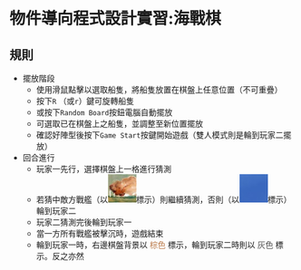 # 物件導向程式設計實習:海戰棋

## 規則
* 擺放階段
  * 使用滑鼠點擊以選取船隻，將船隻放置在棋盤上任意位置（不可重疊）
  * 按下`R` （或`r`）鍵可旋轉船隻
  * 或按下`Random Board`按鈕電腦自動擺放
  * 可選取已在棋盤上之船隻，並調整至新位置擺放
  * 確認好陣型後按下`Game Start`按鍵開始遊戲（雙人模式則是輪到玩家二擺放）
* 回合進行
  * 玩家一先行，選擇棋盤上一格進行猜測
  * 若猜中敵方戰艦（以![擊中](Resources/Images/Misc/UsedByREADME/shipHit.jpg)標示）則繼續猜測，否則（以![藍色酷方框](Resources/Images/Misc/UsedByREADME/gridHit.jpg)標示）輪到玩家二
  * 玩家二猜測完後輪到玩家一
  * 當一方所有戰艦被擊沉時，遊戲結束
  * 輪到玩家一時，右邊棋盤背景以 <font color="#BB7A4A">棕色</font> 標示，輪到玩家二時則以 <font color="#4E4E4E">灰色</font> 標示。反之亦然


